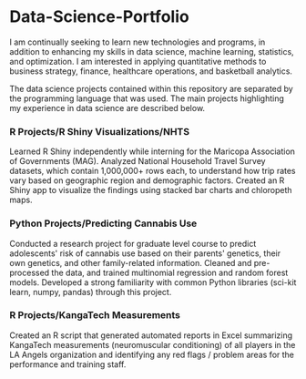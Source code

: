 # Data-Science-Portfolio

I am continually seeking to learn new technologies and programs, in addition to enhancing my skills in data science, machine learning, statistics, and optimization. I am interested in applying quantitative methods to business strategy, finance, healthcare operations, and basketball analytics. 

The data science projects contained within this repository are separated by the programming language that was used.
The main projects highlighting my experience in data science are described below.

### R Projects/R Shiny Visualizations/NHTS
Learned R Shiny independently while interning for the Maricopa Association of Governments (MAG). 
Analyzed National Household Travel Survey datasets, which contain 1,000,000+ rows each, to understand how trip rates vary based on geographic region and demographic factors.
Created an R Shiny app to visualize the findings using stacked bar charts and chloropeth maps.

### Python Projects/Predicting Cannabis Use
Conducted a research project for graduate level course to predict adolescents' risk of cannabis use based on their parents' genetics, their own genetics, and other family-related information.
Cleaned and pre-processed the data, and trained multinomial regression and random forest models.
Developed a strong familiarity with common Python libraries (sci-kit learn, numpy, pandas) through this project. 

### R Projects/KangaTech Measurements
Created an R script that generated automated reports in Excel summarizing KangaTech measurements (neuromuscular conditioning) of all players in the LA Angels organization and identifying any red flags / problem areas for the performance and training staff.  

